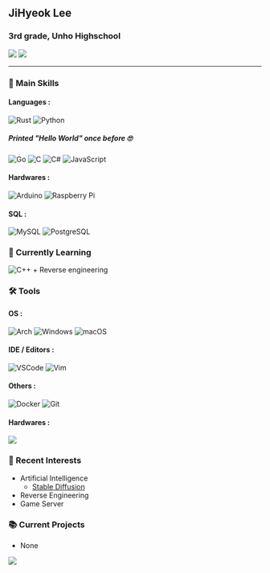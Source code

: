 ## JiHyeok Lee 

### 3rd grade, Unho Highschool

[![](https://img.shields.io/badge/Gmail-EA4335?style=flat-square&logo=Gmail&logoColor=white)](mailto:leejihyeok1267@gmail.com)
![](https://img.shields.io/badge/OIOI%233990-5863F2?style=flat-square&logo=Discord&logoColor=white)

---

### 💪 Main Skills

#### Languages :

![Rust](https://img.shields.io/badge/Rust-000000?style=flat-square&logo=Rust&logoColor=white)
![Python](https://img.shields.io/badge/Python-3776AB?style=flat-square&logo=Python&logoColor=white)

##### Printed "Hello World" once before 🙄

![Go](https://img.shields.io/badge/Go-00ADD8?style=flat-square&logo=Go&logoColor=white)
![C](https://img.shields.io/badge/C-A8B9CC?style=flat-square&logo=C&logoColor=white)
![C#](https://img.shields.io/badge/C%23-239120?style=flat-square&logo=C+Sharp&logoColor=white)
![JavaScript](https://img.shields.io/badge/JS-F7DF1E?style=flat-square&logo=JavaScript&logoColor=white)

#### Hardwares :

![Arduino](https://img.shields.io/badge/Arduino-00979D?style=flat-square&logo=Arduino&logoColor=white)
![Raspberry Pi](https://img.shields.io/badge/Raspberry%20Pi-A22846?style=flat-square&logo=Raspberry%20Pi&logoColor=white)

#### SQL :

![MySQL](https://img.shields.io/badge/MySQL-4479A1?style=flat-square&logo=MySQL&logoColor=white)
![PostgreSQL](https://img.shields.io/badge/PostgreSQL-4169E1?style=flat-square&logo=PostgreSQL&logoColor=white)

### 📒 Currently Learning

![C++](https://img.shields.io/badge/C++-00599C?style=flat-square&logo=C%2B%2B&logoColor=white) + Reverse engineering

### 🛠 Tools

#### OS :

![Arch](https://img.shields.io/badge/I%20use%20Arch%20btw-1793D1?style=flat-square&logo=Arch+Linux&logoColor=white)
![Windows](https://img.shields.io/badge/Windows-0078D6?style=flat-square&logo=Windows&logoColor=white)
![macOS](https://img.shields.io/badge/macOS-000000?style=flat-square&logo=Apple&logoColor=white)

#### IDE / Editors :

![VSCode](https://img.shields.io/badge/VSCode-007ACC?style=flat-square&logo=Visual+Studio+Code&logoColor=white)
![Vim](https://img.shields.io/badge/Vim-019733?style=flat-square&logo=Vim&logoColor=white)

#### Others :

![Docker](https://img.shields.io/badge/Docker-2496ED?style=flat-square&logo=Docker&logoColor=white)
![Git](https://img.shields.io/badge/Git-F05032?style=flat-square&logo=Git&logoColor=white)

#### Hardwares :

![](https://img.shields.io/badge/Bose%20QC45-000000?style=flat-square&logo=Bose&logoColor=white)

### 💖 Recent Interests

- Artificial Intelligence
  - [Stable Diffusion](https://github.com/Stability-AI/stablediffusion)
- Reverse Engineering
- Game Server

### 📚 Current Projects

- None


![](https://hit.yhype.me/github/profile?user_id=16606716)
